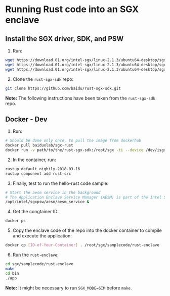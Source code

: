 # Running Rust code into an SGX enclave

## Install the SGX driver, SDK, and PSW

1. Run:
```bash
wget https://download.01.org/intel-sgx/linux-2.1.3/ubuntu64-desktop/sgx_linux_x64_driver_1bf506e.bin
wget https://download.01.org/intel-sgx/linux-2.1.3/ubuntu64-desktop/sgx_linux_x64_psw_2.1.103.44322.bin
wget https://download.01.org/intel-sgx/linux-2.1.3/ubuntu64-desktop/sgx_linux_x64_sdk_2.1.103.44322.bin
```

2. Clone the `rust-sgx-sdk` repo:
```bash
git clone https://github.com/baidu/rust-sgx-sdk.git
```

**Note:** The following instructions have been taken from the `rust-sgx-sdk` repo.

## Docker - Dev

1. Run:
```bash
# Should be done only once, to pull the image from dockerhub
docker pull baiduxlab/sgx-rust
docker run -v path/to/the/rust-sgx-sdk:/root/sgx -ti --device /dev/isgx baiduxlab/sgx-rust
```
2. In the container, run:
```bash
rustup default nightly-2018-03-16
rustup component add rust-src
```
3. Finally, test to run the hello-rust code sample:
```bash
# Start the aesm service in the background
# The Application Enclave Service Manager (AESM) is part of the Intel SGX
/opt/intel/sgxpsw/aesm/aesm_service &
```
4. Get the congtainer ID:
```bash
docker ps
```
5. Copy the enclave code of the repo into the docker container to compile and execute the application:
```bash
docker cp [ID-of-Your-Container] . /root/sgx/samplecode/rust-enclave
```
6. Run the `rust-enclave`:
```bash
cd sgx/samplecode/rust-enclave
make
cd bin
./app
```

**Note:** It might be necessary to run `SGX_MODE=SIM` before `make`.
